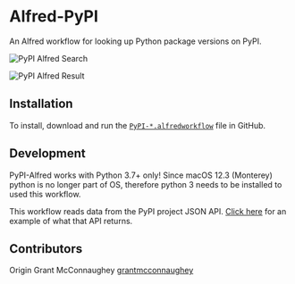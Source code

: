 # Alfred-PyPI

An Alfred workflow for looking up Python package versions on PyPI.

![PyPI Alfred Search](img/pypi-alfred-search.png)

![PyPI Alfred Result](img/pypi-alfred-result.png)

## Installation

To install, download and run the [`PyPI-*.alfredworkflow`][releases] file in GitHub.

## Development

PyPI-Alfred works with Python 3.7+ only! Since macOS 12.3 (Monterey) python is no longer part of OS,
therefore python 3 needs to be installed to used this workflow.

This workflow reads data from the PyPI project JSON API. [Click here][example] for an example of what that API returns.

## Contributors

Origin Grant McConnaughey [grantmcconnaughey][grantmcconnaughey]

[example]: http://pypi.python.org/pypi/requests/json
[grantmcconnaughey]: https://github.com/grantmcconnaughey
[releases]: https://github.com/harrtho/alfred-pypi/releases
